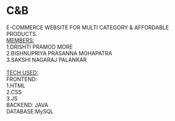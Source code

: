 # C&B
E-COMMERCE WEBSITE FOR MULTI CATEGORY &amp; AFFORDABLE PRODUCTS. 
<br>
<u>MEMBERS:</u>
<br>
1.DRISHTI PRAMOD MORE
<br>
2.BISHNUPRIYA PRASANNA MOHAPATRA
<br>
3.SAKSHI NAGARAJ PALANKAR
<br>
<br>
<u>TECH USED:</u>
<br>
FRONTEND:<br>
1.HTML<br>
2.CSS<br>
3.JS<br>
BACKEND: JAVA<br>
DATABASE:MySQL

